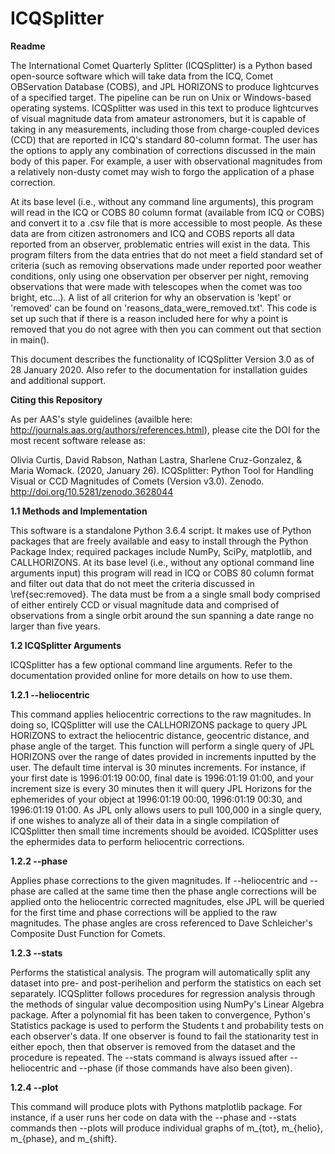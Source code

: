 # ICQSplitter

**Readme**

The International Comet Quarterly Splitter (ICQSplitter) is a Python based open-source software which will take data from the ICQ, Comet OBServation Database (COBS), and JPL HORIZONS to produce lightcurves of a specified target. The pipeline can be run on Unix or Windows-based operating systems. ICQSplitter was used in this text to produce lightcurves of visual magnitude data from amateur astronomers, but it is capable of taking in any measurements, including those from charge-coupled devices (CCD) that are reported in ICQ's standard 80-column format. The user has the options to apply any combination of corrections discussed in the main body of this paper. For example, a user with observational magnitudes from a relatively non-dusty comet may wish to forgo the application of a phase correction.

At its base level (i.e., without any command line arguments), this program will read in the ICQ or COBS 80 column format (available from ICQ or COBS) and convert it to a .csv file that is more accessible to most people. As these data are from citizen astronomers and ICQ and COBS reports all data reported from an observer, problematic entries will exist in the data. This program filters from the data entries that do not meet a field standard set of criteria (such as removing observations made under reported poor weather conditions, only using one observation per observer per night, removing observations that were made with telescopes when the comet was too bright, etc...). A list of all criterion for why an observation is 'kept' or 'removed' can be found on 'reasons_data_were_removed.txt'. This code is set up such that if there is a reason included here for why a point is removed that you do not agree with then you can comment out that section in main().

This document describes the functionality of ICQSplitter Version 3.0 as of 28 January 2020. Also refer to the documentation for installation guides and additional support.

**Citing this Repository**

As per AAS's style guidelines (availble here: http://journals.aas.org/authors/references.html), please cite the DOI for the most recent software release as:

Olivia Curtis, David Rabson, Nathan Lastra, Sharlene Cruz-Gonzalez, & Maria Womack. (2020, January 26). ICQSplitter: Python Tool for Handling Visual or CCD Magnitudes of Comets (Version v3.0). Zenodo. http://doi.org/10.5281/zenodo.3628044

**1.1 Methods and Implementation**

This software is a standalone Python 3.6.4 script. It makes use of Python packages that are freely available and easy to install through the Python Package Index; required packages include NumPy, SciPy, matplotlib, and CALLHORIZONS. At its base level (i.e., without any optional command line arguments input) this program will read in ICQ or COBS 80 column format and filter out data that do not meet the criteria discussed in \ref{sec:removed}. The data must be from a a single small body comprised of either entirely CCD or visual magnitude data and comprised of observations from a single orbit around the sun spanning a date range no larger than five years.

**1.2 ICQSplitter Arguments**

ICQSplitter has a few optional command line arguments. Refer to the documentation provided online for more details on how to use them.

**1.2.1 --heliocentric**

This command applies heliocentric corrections to the raw magnitudes. In doing so, ICQSplitter will use the CALLHORIZONS package to query JPL HORIZONS to extract the heliocentric distance, geocentric distance, and phase angle of the target. This function will perform a single query of JPL HORIZONS over the range of dates provided in increments inputted by the user. The default time interval is 30 minutes increments. For instance,  if your first date is 1996:01:19 00:00, final date is 1996:01:19 01:00, and your increment size is every 30 minutes then it will query JPL Horizons for the ephemerides of your object at 1996:01:19 00:00, 1996:01:19 00:30, and 1996:01:19 01:00. As JPL only allows users to pull 100,000 in a single query, if one wishes to analyze all of their data in a single compilation of ICQSplitter then small time increments should be avoided. ICQSplitter uses the ephermides data to perform heliocentric corrections. 

**1.2.2 --phase**

Applies phase corrections to the given magnitudes. If --heliocentric and --phase are called at the same time then the phase angle corrections will be applied onto the heliocentric corrected magnitudes, else JPL will be queried for the first time and phase corrections will be applied to the raw magnitudes. The phase angles are cross referenced to Dave Schleicher's Composite Dust Function for Comets.

**1.2.3 --stats**

Performs the statistical analysis. The program will automatically split any dataset into pre- and post-perihelion and perform the statistics on each set separately. ICQSplitter follows procedures for regression analysis through the methods of singular value decomposition using NumPy's Linear Algebra package. After a polynomial fit has been taken to convergence, Python's Statistics package is used to perform the Students t and probability tests on each observer's data. If one observer is found to fail the stationarity test in either epoch, then that observer is removed from the dataset and the procedure is repeated. The --stats command is always issued after --heliocentric and --phase (if those commands have also been given). 

**1.2.4 --plot**

This command will produce plots with Pythons matplotlib package. For instance, if a user runs her code on data with the --phase and --stats commands then --plots will produce individual graphs of m_{tot}, m_{helio}, m_{phase}, and m_{shift}. 
